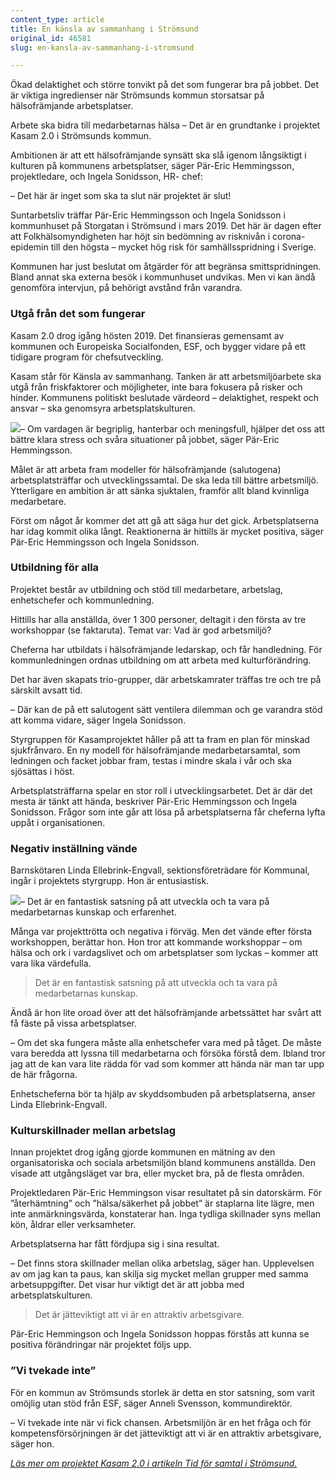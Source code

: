 ```yaml
---
content_type: article
title: En känsla av sammanhang i Strömsund
original_id: 46581
slug: en-kansla-av-sammanhang-i-stromsund

---
```


Ökad delaktighet och större tonvikt på det som fungerar bra på jobbet. Det är viktiga ingredienser när Strömsunds kommun storsatsar på hälsofrämjande arbetsplatser.

Arbete ska bidra till medarbetarnas hälsa – Det är en grundtanke i projektet Kasam 2.0 i Strömsunds kommun.

Ambitionen är att ett hälsofrämjande synsätt ska slå igenom långsiktigt i kulturen på kommunens arbetsplatser, säger Pär-Eric Hemmingsson, projektledare, och Ingela Sonidsson, HR- chef:

– Det här är inget som ska ta slut när projektet är slut!

Suntarbetsliv träffar Pär-Eric Hemmingsson och Ingela Sonidsson i kommunhuset på Storgatan i Strömsund i mars 2019. Det här är dagen efter att Folkhälsomyndigheten har höjt sin bedömning av risknivån i corona-epidemin till den högsta ­– mycket hög risk för samhällsspridning i Sverige.

Kommunen har just beslutat om åtgärder för att begränsa smittspridningen. Bland annat ska externa besök i kommunhuset undvikas. Men vi kan ändå genomföra intervjun, på behörigt avstånd från varandra.

### Utgå från det som fungerar

Kasam 2.0 drog igång hösten 2019. Det finansieras gemensamt av kommunen och Europeiska Socialfonden, ESF, och bygger vidare på ett tidigare program för chefsutveckling.

Kasam står för Känsla av sammanhang. Tanken är att arbetsmiljöarbete ska utgå från friskfaktorer och möjligheter, inte bara fokusera på risker och hinder. Kommunens politiskt beslutade värdeord – delaktighet, respekt och ansvar – ska genomsyra arbetsplatskulturen.

[![](https://www.suntarbetsliv.se/wp-content/uploads/2020/04/200x220-per-eric-hemmingsson-foto-annelie-asen-carlsson.jpg)](https://www.suntarbetsliv.se/wp-content/uploads/2020/04/200x220-per-eric-hemmingsson-foto-annelie-asen-carlsson.jpg)– Om vardagen är begriplig, hanterbar och meningsfull, hjälper det oss att bättre klara stress och svåra situationer på jobbet, säger Pär-Eric Hemmingsson.

Målet är att arbeta fram modeller för hälsofrämjande (salutogena) arbetsplatsträffar och utvecklingssamtal. De ska leda till bättre arbetsmiljö. Ytterligare en ambition är att sänka sjuktalen, framför allt bland kvinnliga medarbetare.

Först om något år kommer det att gå att säga hur det gick. Arbetsplatserna har idag kommit olika långt. Reaktionerna är hittills är mycket positiva, säger Pär-Eric Hemmingsson och Ingela Sonidsson.

### Utbildning för alla

Projektet består av utbildning och stöd till medarbetare, arbetslag, enhetschefer och kommunledning.

Hittills har alla anställda, över 1 300 personer, deltagit i den första av tre workshoppar (se faktaruta). Temat var: Vad är god arbetsmiljö?

Cheferna har utbildats i hälsofrämjande ledarskap, och får handledning. För kommunledningen ordnas utbildning om att arbeta med kulturförändring.

Det har även skapats trio-grupper, där arbetskamrater träffas tre och tre på särskilt avsatt tid.

– Där kan de på ett salutogent sätt ventilera dilemman och ge varandra stöd att komma vidare, säger Ingela Sonidsson.

Styrgruppen för Kasamprojektet håller på att ta fram en plan för minskad sjukfrånvaro. En ny modell för hälsofrämjande medarbetarsamtal, som ledningen och facket jobbar fram, testas i mindre skala i vår och ska sjösättas i höst.

Arbetsplatsträffarna spelar en stor roll i utvecklingsarbetet. Det är där det mesta är tänkt att hända, beskriver Pär-Eric Hemmingsson och Ingela Sonidsson. Frågor som inte går att lösa på arbetsplatserna får cheferna lyfta uppåt i organisationen.

### Negativ inställning vände

Barnskötaren Linda Ellebrink-Engvall, sektionsföreträdare för Kommunal, ingår i projektets styrgrupp. Hon är entusiastisk.

[![](https://www.suntarbetsliv.se/wp-content/uploads/2020/04/200x220-linda-ellebrink-engvall-foto.jpg)](https://www.suntarbetsliv.se/wp-content/uploads/2020/04/200x220-linda-ellebrink-engvall-foto.jpg)– Det är en fantastisk satsning på att utveckla och ta vara på medarbetarnas kunskap och erfarenhet.

Många var projekttrötta och negativa i förväg. Men det vände efter första workshoppen, berättar hon. Hon tror att kommande workshoppar – om hälsa och ork i vardagslivet och om arbetsplatser som lyckas – kommer att vara lika värdefulla.

> Det är en fantastisk satsning på att utveckla och ta vara på medarbetarnas kunskap.

Ändå är hon lite oroad över att det hälsofrämjande arbetssättet har svårt att få fäste på vissa arbetsplatser.

– Om det ska fungera måste alla enhetschefer vara med på tåget. De måste vara beredda att lyssna till medarbetarna och försöka förstå dem. Ibland tror jag att de kan vara lite rädda för vad som kommer att hända när man tar upp de här frågorna.

Enhetscheferna bör ta hjälp av skyddsombuden på arbetsplatserna, anser Linda Ellebrink-Engvall.

### Kulturskillnader mellan arbetslag

Innan projektet drog igång gjorde kommunen en mätning av den organisatoriska och sociala arbetsmiljön bland kommunens anställda. Den visade att utgångsläget var bra, eller mycket bra, på de flesta områden.

Projektledaren Pär-Eric Hemmingson visar resultatet på sin datorskärm. För ”återhämtning” och ”hälsa/säkerhet på jobbet” är staplarna lite lägre, men inte anmärkningsvärda, konstaterar han. Inga tydliga skillnader syns mellan kön, åldrar eller verksamheter.

Arbetsplatserna har fått fördjupa sig i sina resultat.

– Det finns stora skillnader mellan olika arbetslag, säger han. Upplevelsen av om jag kan ta paus, kan skilja sig mycket mellan grupper med samma arbetsuppgifter. Det visar hur viktigt det är att jobba med arbetsplatskulturen.

> Det är jätteviktigt att vi är en attraktiv arbetsgivare.

Pär-Eric Hemmingson och Ingela Sonidsson hoppas förstås att kunna se positiva förändringar när projektet följs upp.

### ”Vi tvekade inte”

För en kommun av Strömsunds storlek är detta en stor satsning, som varit omöjlig utan stöd från ESF, säger Anneli Svensson, kommundirektör.

– Vi tvekade inte när vi fick chansen. Arbetsmiljön är en het fråga och för kompetensförsörjningen är det jätteviktigt att vi är en attraktiv arbetsgivare, säger hon.

[_Läs mer om projektet Kasam 2.0 i artikeln Tid för samtal i Strömsund._](https://www.suntarbetsliv.se/artiklar/sam/tid-for-samtal-i-stromsund/)

